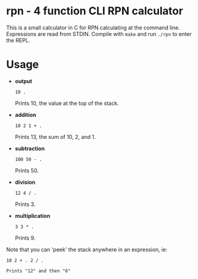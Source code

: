 rpn - 4 function CLI RPN calculator
========================================

This is a small calculator in C for RPN calculating at the command line.  Expressions are read from STDIN.  Compile with `make` and run `./rpn` to enter the REPL.

Usage
=================

*   __output__

        10 .

    Prints 10, the value at the top of the stack.

*   __addition__

        10 2 1 + .

    Prints 13, the sum of 10, 2, and 1.

*   __subtraction__

        100 50 - .

    Prints 50.

*   __division__

        12 4 / .

    Prints 3.

*   __multiplication__

        3 3 * .

    Prints 9.

Note that you can 'peek' the stack anywhere in an expression, ie:

    10 2 + . 2 / .

    Prints "12" and then "6"
